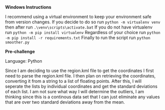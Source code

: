 **Windows Instructions**

I recommend using a virtual environment to keep your environment safe from version changes.
If you decide to do so run `python -m virtualenv venv` then after run `.\venv\scripts\activate.bat`
If you do not have virtualenv run `python -m pip install virtualenv`
Regardless of your choice run `python -m pip install -r requirements.txt`
Finally to run the script run `python smoother.py`

**Pre-challenge**

Language: Python

Since I am deciding to use the region.kml file to get the coordinates I first need to parse the region.kml file. I then plan on retrieving the coordinates, converting it from a string to a list of floating points. After this, I will seperate the lists by individual coordinates and get the standard deviations of each list. I am not sure what way I will determine the outliers, I am thinking since this is a continous data set that I can just eliminate any values that are over two standard deviations away from the mean. 